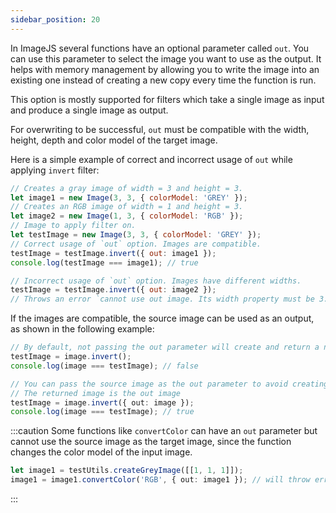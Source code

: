 ```yaml
---
sidebar_position: 20
---
```


In ImageJS several functions have an optional parameter called `out`.
You can use this parameter to select the image you want to use as the output. It helps with memory management by allowing you to write the image into an existing one instead of creating a new copy every time the function is run.

This option is mostly supported for filters which take a single image as input and produce a single image as output.

For overwriting to be successful, `out` must be compatible with the width, height, depth and color model of the target image.

Here is a simple example of correct and incorrect usage of `out` while applying `invert` filter:

```js
// Creates a gray image of width = 3 and height = 3.
let image1 = new Image(3, 3, { colorModel: 'GREY' });
// Creates an RGB image of width = 1 and height = 3.
let image2 = new Image(1, 3, { colorModel: 'RGB' });
// Image to apply filter on.
let testImage = new Image(3, 3, { colorModel: 'GREY' });
// Correct usage of `out` option. Images are compatible.
testImage = testImage.invert({ out: image1 });
console.log(testImage === image1); // true

// Incorrect usage of `out` option. Images have different widths.
testImage = testImage.invert({ out: image2 });
// Throws an error `cannot use out image. Its width property must be 3. Received 1`.
```

If the images are compatible, the source image can be used as an output, as shown in the following example:

```ts
// By default, not passing the out parameter will create and return a new image
testImage = image.invert();
console.log(image === testImage); // false

// You can pass the source image as the out parameter to avoid creating a new image
// The returned image is the out image
testImage = image.invert({ out: image });
console.log(image === testImage); // true
```

:::caution
Some functions like `convertColor` can have an `out` parameter but cannot use the source image as the target image, since the function changes the color model of the input image.

```ts
let image1 = testUtils.createGreyImage([[1, 1, 1]]);
image1 = image1.convertColor('RGB', { out: image1 }); // will throw error
```

:::
